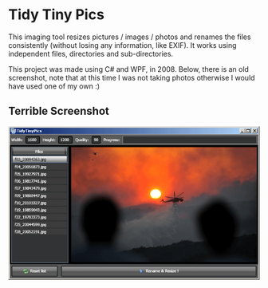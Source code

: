 # Tidy Tiny Pics
This imaging tool resizes pictures / images / photos and renames the files consistently (without losing any information, like EXIF). It works using independent files, directories and sub-directories.

This project was made using C# and WPF, in 2008. Below, there is an old screenshot, note that at this time I was not taking photos otherwise I would have used one of my own :)

## Terrible Screenshot

![](screenshot-1.png)
